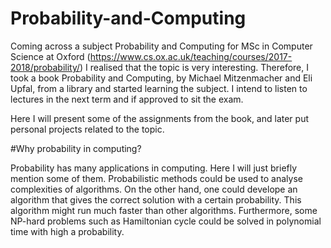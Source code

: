 # Probability-and-Computing

Coming across a subject Probability and Computing for MSc in Computer Science at Oxford (https://www.cs.ox.ac.uk/teaching/courses/2017-2018/probability/) I realised that the topic is very interesting. Therefore, I took a book Probability and Computing, by Michael Mitzenmacher and Eli Upfal, from a library and started learning the subject. I intend to listen to lectures in the next term and if approved to sit the exam. 

Here I will present some of the assignments from the book, and later put personal projects related to the topic.


#Why probability in computing?

Probability has many applications in computing. Here I will just briefly mention some of them.
Probabilistic methods could be used to analyse complexities of algorithms. On the other hand, one could develope an algorithm that gives the correct solution with a certain probability. This algorithm might run much faster than other algorithms. Furthermore, some NP-hard problems such as Hamiltonian cycle could be solved in polynomial time with high a probability.
